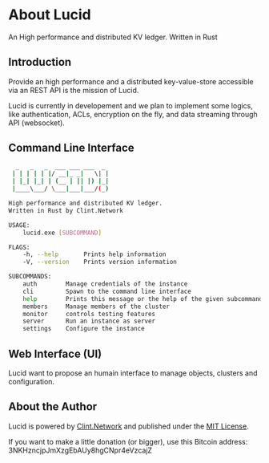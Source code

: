 # About Lucid

An High performance and distributed KV ledger. Written in Rust

## Introduction

Provide an high performance and a distributed key-value-store accessible via an REST API is the mission of Lucid.

Lucid is currently in developement and we plan to implement some logics, like authentication, ACLs, encryption on the fly, and data streaming through API (websocket).

## Command Line Interface

```bash
  _   _   _  ___ ___ ___  _
 | | | | | |/ __|_ _|   \| |
 | |_| |_| | (__ | || |) |_|
 |____\___/ \___|___|___/(_)

High performance and distributed KV ledger.
Written in Rust by Clint.Network

USAGE:
    lucid.exe [SUBCOMMAND]

FLAGS:
    -h, --help       Prints help information
    -V, --version    Prints version information

SUBCOMMANDS:
    auth        Manage credentials of the instance
    cli         Spawn to the command line interface
    help        Prints this message or the help of the given subcommand(s)
    members     Manage members of the cluster
    monitor     controls testing features
    server      Run an instance as server
    settings    Configure the instance
```

## Web Interface (UI)

Lucid want to propose an humain interface to manage objects, clusters and configuration.

## About the Author

Lucid is powered by [Clint.Network](https://twitter.com/clint_network) and published under the [MIT License](LICENSE.md).

If you want to make a little donation (or bigger), use this Bitcoin address: 3NKHzncjpJmXzgEbAUy8hgCNpr4eVzcajZ
